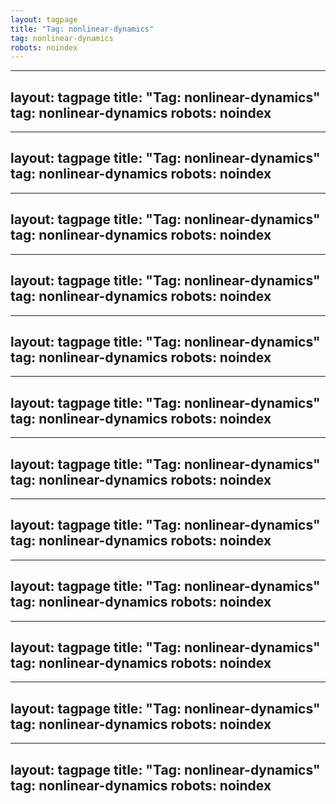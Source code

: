 ```yaml
---
layout: tagpage
title: "Tag: nonlinear-dynamics"
tag: nonlinear-dynamics
robots: noindex
---
```

---
layout: tagpage
title: "Tag: nonlinear-dynamics"
tag: nonlinear-dynamics
robots: noindex
---
---
layout: tagpage
title: "Tag: nonlinear-dynamics"
tag: nonlinear-dynamics
robots: noindex
---
---
layout: tagpage
title: "Tag: nonlinear-dynamics"
tag: nonlinear-dynamics
robots: noindex
---
---
layout: tagpage
title: "Tag: nonlinear-dynamics"
tag: nonlinear-dynamics
robots: noindex
---
---
layout: tagpage
title: "Tag: nonlinear-dynamics"
tag: nonlinear-dynamics
robots: noindex
---
---
layout: tagpage
title: "Tag: nonlinear-dynamics"
tag: nonlinear-dynamics
robots: noindex
---
---
layout: tagpage
title: "Tag: nonlinear-dynamics"
tag: nonlinear-dynamics
robots: noindex
---
---
layout: tagpage
title: "Tag: nonlinear-dynamics"
tag: nonlinear-dynamics
robots: noindex
---
---
layout: tagpage
title: "Tag: nonlinear-dynamics"
tag: nonlinear-dynamics
robots: noindex
---
---
layout: tagpage
title: "Tag: nonlinear-dynamics"
tag: nonlinear-dynamics
robots: noindex
---
---
layout: tagpage
title: "Tag: nonlinear-dynamics"
tag: nonlinear-dynamics
robots: noindex
---
---
layout: tagpage
title: "Tag: nonlinear-dynamics"
tag: nonlinear-dynamics
robots: noindex
---
